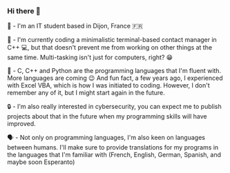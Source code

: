 ### Hi there 👋

🧑 - I'm an IT student based in Dijon, France 🇫🇷

🔨 - I'm currently coding a minimalistic terminal-based contact manager in C++ 💻, but that doesn't prevent me from working on other things at the same time. Multi-tasking isn't just for computers, right? 😁

💾 - C, C++ and Python are the programming languages that I'm fluent with. More languages are coming 😉
And fun fact, a few years ago, I experienced with Excel VBA, which is how I was initiated to coding. However, I don't remember any of it, but I might start again in the future.

🔒 - I'm also really interested in cybersecurity, you can expect me to publish projects about that in the future when my programming skills will have improved.

🗣️ - Not only on programming languages, I'm also keen on languages between humans. I'll make sure to provide translations for my programs in the languages that I'm familiar with (French, English, German, Spanish, and maybe soon Esperanto)

<!--
**prankster42069/prankster42069** is a ✨ _special_ ✨ repository because its `README.md` (this file) appears on your GitHub profile.

Here are some ideas to get you started:

- 🔭 I’m currently working on ...
- 🌱 I’m currently learning ...
- 👯 I’m looking to collaborate on ...
- 🤔 I’m looking for help with ...
- 💬 Ask me about ...
- 📫 How to reach me: ...
- 😄 Pronouns: ...
- ⚡ Fun fact: ...
-->
